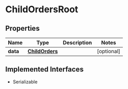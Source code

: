

# ChildOrdersRoot


## Properties

Name | Type | Description | Notes
------------ | ------------- | ------------- | -------------
**data** | [**ChildOrders**](ChildOrders.md) |  |  [optional]


## Implemented Interfaces

* Serializable


